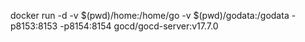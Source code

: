  docker run -d -v $(pwd)/home:/home/go -v $(pwd)/godata:/godata -p8153:8153 -p8154:8154 gocd/gocd-server:v17.7.0

